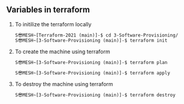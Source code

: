 ## Variables in terraform 

1. To initilize the terraform locally
    ```
    S😎MESH~[Terraform-2021 (main)]-$ cd 3-Software-Provisioning/
    S😎MESH~[3-Software-Provisioning (main)]-$ terraform init
    ```

2. To create the machine using terraform
    ```
    S😎MESH~[3-Software-Provisioning (main)]-$ terraform plan

    S😎MESH~[3-Software-Provisioning (main)]-$ terraform apply
    ```

3. To destroy the machine using terraform
    ```
    S😎MESH~[3-Software-Provisioning (main)]-$ terraform destroy
    ```
